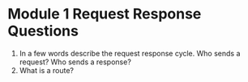 # Module 1 Request Response Questions

1. In a few words describe the request response cycle. Who sends a request? Who sends a response?
2. What is a route?
